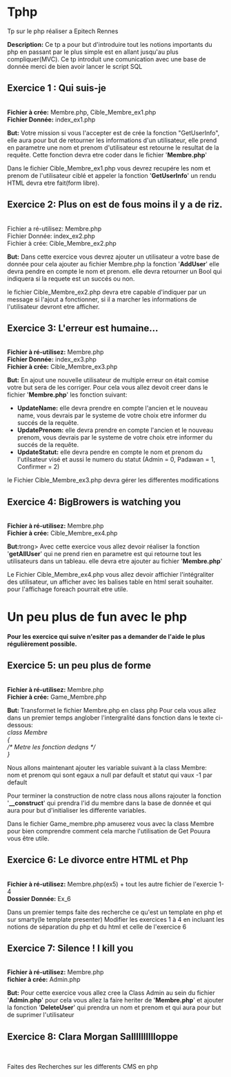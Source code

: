 # Tphp
Tp sur le php réaliser a Epitech Rennes 

<strong>Description:</strong> Ce tp a pour but d'introduire tout les notions importants du php en passant par le plus simple est en allant jusqu'au plus compliquer(MVC). Ce tp introduit une comunication avec une base de donnée merci de bien avoir lancer le script SQL

<h2>Exercice 1 : Qui suis-je</h2><br/>
<strong>Fichier à crée:</strong> Membre.php, Cible_Membre_ex1.php<br/>
<strong>Fichier Donnée:</strong> index_ex1.php

<strong>But:</strong> Votre mission si vous l'accepter est de crée la fonction "GetUserInfo", elle aura pour but de retourner les informations d'un utilisateur, elle prend en parametre une nom et prenom d'utilisateur est retourne le resultat de la requête. Cette fonction devra etre coder dans le fichier '<strong>Membre.php</strong>'

Dans le fichier Cible_Membre_ex1.php vous devrez recupére les nom et prenom de l'utilisateur ciblé et appeler la fonction '<strong>GetUserInfo</strong>' un rendu HTML devra etre fait(form libre).

<h2>Exercice 2: Plus on est de fous moins il y a de riz.</h2><br/>
</strong>Fichier a ré-utilisez:</stron> Membre.php<br/>
</strong>Fichier Donnée:</stron> index_ex2.php<br/>
</strong>Fichier à crée:</stron> Cible_Membre_ex2.php<br/>

<strong>But:</strong> Dans cette exercice vous devrez ajouter un utilisateur a votre base de donnée pour cela ajouter au fichier Membre.php la fonction '<strong>AddUser</strong>' elle devra pendre en compte le nom et prenom. elle devra retourner un Bool qui indiquera si la requete est un succés ou non. 

le fichier Cible_Membre_ex2.php devra etre capable d'indiquer par un message si l'ajout a fonctionner, si il a marcher les informations de l'utilisateur devront etre afficher.

<h2>Exercice 3: L'erreur est humaine...</h2><br/>
<strong>Fichier à ré-utilisez:</strong> Membre.php<br/>
<strong>Fichier Donnée:</strong> index_ex3.php<br/>
<strong>Fichier à crée:</strong> Cible_Membre_ex3.php<br/>

<strong>But:</strong> En ajout une nouvelle utilisateur de multiple erreur on était comise votre but sera de les corriger. Pour cela vous allez devoit creer dans le fichier '<strong>Membre.php</strong>' les fonction suivant:
  - <strong>UpdateName:</strong> elle devra prendre en compte l'ancien et le nouveau name, vous devrais par le systeme de votre choix etre informer du succés de la requête.
  - <strong>UpdatePrenom:</strong> elle devra prendre en compte l'ancien et le nouveau prenom, vous devrais par le systeme de votre choix etre informer du succés de la requête.
  - <strong>UpdateStatut:</strong> elle devra pendre en compte le nom et prenom du l'utilsateur visé et aussi le numero du statut (Admin = 0, Padawan = 1, Confirmer = 2)

le Fichier Cible_Membre_ex3.php devra gérer les differentes modifications

<h2>Exercice 4: BigBrowers is watching you</h2><br/>
<strong>Fichier à ré-utilisez:</strong> Membre.php<br/>
<strong>Fichier à crée:</strong> Cible_Membre_ex4.php<br/>

<strong>But:</strong>trong> Avec cette exercice vous allez devoir réaliser la fonction '<strong>getAllUser</strong>' qui ne prend rien en parametre est qui retourne tout les utilisateurs dans un tableau. elle devra etre ajouter au fichier '<strong>Membre.php</strong>'

Le Fichier Cible_Membre_ex4.php vous allez devoir affichier l'intégraliter des utilisateur, un afficher avec les balises table en html serait souhaiter. pour l'affichage foreach pourrait etre utile.

<h1>Un peu plus de fun avec le php</h1>

<h4>Pour les exercice qui suive n'esiter pas a demander de l'aide le plus régulièrement possible.</h4>


<h2>Exercice 5: un peu plus de forme</h2><br/>
<strong>Fichier à ré-utilisez:</strong> Membre.php<br/>
<strong>Fichier à crée:</strong> Game_Membre.php<br/>

<strong>But: </strong> Transformet le fichier Membre.php en class php
Pour cela vous allez dans un premier temps anglober l'intergralité dans fonction dans le texte ci-dessous:<br/>
<em>class Membre<br/>
{<br/>
/* Metre les fonction dedqns */<br/>
}<br/></em>

Nous allons maintenant ajouter les variable suivant à la class Membre: <br/>nom et prenom qui sont egaux a null par default et statut qui vaux -1 par default

Pour terminer la construction de notre class nous allons rajouter la fonction '<strong>__construct</strong>' qui prendra l'id du membre dans la base de donnée et qui aura pour but d'initialiser les differente variables.

Dans le fichier Game_membre.php amuserez vous avec la class Membre pour bien comprendre comment cela marche l'utilisation de Get Pouura vous être utile.

<h2>Exercice 6: Le divorce entre HTML et Php</h2><br/>
<strong>Fichier à ré-utilisez:</strong> Membre.php(ex5) + tout les autre fichier de l'exercie 1-4<br/>
<strong>Dossier Donnée:</strong> Ex_6<br/>

Dans un premier temps faite des recherche ce qu'est un template en php et sur smarty(le template presenter)
Modifier les exercices 1 à 4 en incluant les notions de séparation du php et du html et celle de l'exercice 6

<h2>Exercice 7: Silence ! I kill you</h2><br/>
<strong>Fichier à ré-utilisez:</strong> Membre.php</br>
<strong>fichier à crée:</strong> Admin.php</br>

<strong>But:</strong> Pour cette exercice vous allez cree la Class Admin au sein du fichier '<strong>Admin.php</strong>' pour cela vous allez la faire heriter de '<strong>Membre.php</strong>' et ajouter la fonction '<strong>DeleteUser</strong>' qui prendra un nom et prenom et qui aura pour but de suprimer l'utilisateur

<h2>Exercice 8: Clara Morgan Salllllllllloppe</h2><br/>

Faites des Recherches sur les differents CMS en php
